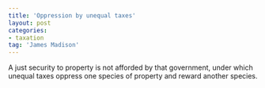 ```yaml
---
title: 'Oppression by unequal taxes'
layout: post
categories:
- taxation
tag: 'James Madison'
---
```


A just security to property is not afforded by that government, under which unequal taxes oppress one species of property and reward another species.
